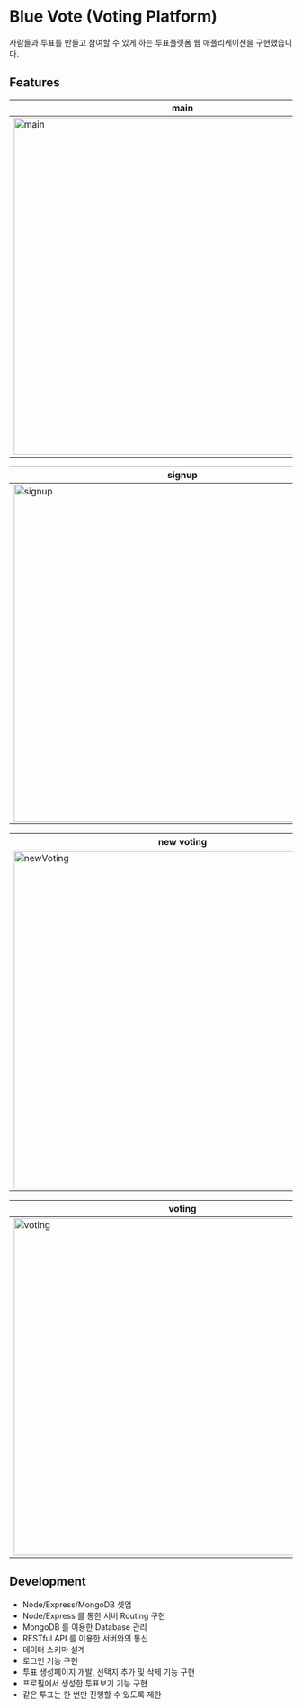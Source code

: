 # Blue Vote (Voting Platform)
사람들과 투표를 만들고 참여할 수 있게 하는 투표플랫폼 웹 애플리케이션을 구현했습니다.

## Features


|main|login|
|---|---|
|<img width="600" alt="main" src="https://github.com/mycolki/Vanilla_BlueVote/assets/77730913/bf9d10e9-9050-4e79-ad02-b8768a1a8184">|<img width="600" alt="login" src="https://github.com/mycolki/Vanilla_BlueVote/assets/77730913/3114bfe0-205e-4b30-8bf1-e802bea012d4">|

|signup|my voting|
|---|---|
|<img width="600" alt="signup" src="https://github.com/mycolki/Vanilla_BlueVote/assets/77730913/c5b8357c-f450-48f6-8929-ef1a6e1fef10">|<img width="600" alt="myvoting" src="https://github.com/mycolki/Vanilla_BlueVote/assets/77730913/029f7009-08df-4882-a5ee-f342fcd636f7">|

|new voting|after new voting|
|---|---|
|<img width="600" alt="newVoting" src="https://github.com/mycolki/Vanilla_BlueVote/assets/77730913/d872c1e4-97f1-4c80-b342-b4f8fa3d33dc">|<img width="600" alt="success" src="https://github.com/mycolki/Vanilla_BlueVote/assets/77730913/c6735116-41ae-4ae0-9ed9-50bec2ee6ac5">|

|voting|revote|
|---|---|
|<img width="600" alt="voting" src="https://github.com/mycolki/Vanilla_BlueVote/assets/77730913/35f308e1-2d7c-4bbf-b98e-efece84233e5">|<img width="600" alt="revote" src="https://github.com/mycolki/Vanilla_BlueVote/assets/77730913/adc51c34-c0b1-47cd-9d09-464d96bce445">|


## Development
- Node/Express/MongoDB 셋업
- Node/Express 를 통한 서버 Routing 구현
- MongoDB 를 이용한 Database 관리
- RESTful API 를 이용한 서버와의 통신
- 데이터 스키마 설계
- 로그인 기능 구현
- 투표 생성페이지 개발, 선택지 추가 및 삭제 기능 구현
- 프로필에서 생성한 투표보기 기능 구현
- 같은 투표는 한 번만 진행할 수 있도록 제한
